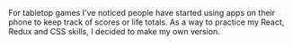 For tabletop games I've noticed people have started using apps on their phone to keep track of scores or life totals. As a way to practice my React, Redux and CSS skills, I decided to make my own version.
